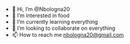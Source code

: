 - 👋 Hi, I’m @Nbologna20
- 👀 I’m interested in food
- 🌱 I’m currently learning everything
- 💞️ I’m looking to collaborate on everything
- 📫 How to reach me nbologna20@gmail.com

<!---
Nbologna20/Nbologna20 is a ✨ special ✨ repository because its `README.md` (this file) appears on your GitHub profile.
You can click the Preview link to take a look at your changes.
--->
